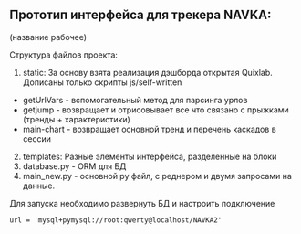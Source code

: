Прототип интерфейса для трекера NAVKA:
----
(название рабочее)

Структура файлов проекта:
1. static: За основу взята реализация дэшборда открытая Quixlab. Дописаны только скрипты js/self-written  
- getUrlVars - вспомогательный метод для парсинга урлов
- getjump - возвращает и отрисовывает все что связано с прыжками (тренды + характеристики)
- main-chart - возвращает основной тренд и перечень каскадов в сессии
2. templates: Разные элементы интерфейса, разделенные на блоки
3. database.py - ORM для БД
4. main_new.py - основной py файл, с реднером и двумя запросами на данные.

Для запуска необходимо развернуть БД и настроить подключение 

    url = 'mysql+pymysql://root:qwerty@localhost/NAVKA2'